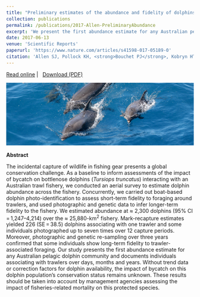 ```yaml
---
title: "Preliminary estimates of the abundance and fidelity of dolphins associating with a demersal trawl fishery"
collection: publications
permalink: /publications/2017-Allen-PreliminaryAbundance
excerpt: 'We present the first abundance estimate for any Australian pelagic dolphin community. The data derive from a combination of aerial distance sampling and genetic mark-recapture, and provide a critical baseline for assessing the population-level impact of dolphin bycatch in the Pilbara trawl fishery.'
date: 2017-06-13
venue: 'Scientific Reports'
paperurl: 'https://www.nature.com/articles/s41598-017-05189-0'
citation: 'Allen SJ, Pollock KH, <strong>Bouchet PJ</strong>, Kobryn HT, McElligott DB, Nicholson KE, Smith JN, Loneragan NR. 2017. Preliminary estimates of the abundance and fidelity of dolphins associating with a demersal trawl fishery. <em>Scientific Reports</em>, 7: art4995.'
---
```

<i class="fa fa-link" aria-hidden="true"></i> <a href="https://www.nature.com/articles/s41598-017-05189-0"> Read online</a>&nbsp;<span>&#124;</span> &nbsp;<i class="fa fa-file-pdf-o" aria-hidden="true"></i> <a href="https://phbouchet.github.io/files/Allen-2017-SciRep-PreliminaryEstimateAbundance.pdf">  Download (PDF)</a>

<img src='/images/Allen2017-PreliminaryAbundance-hero.jpg'>
<br>

<strong>Abstract</strong>

The incidental capture of wildlife in fishing gear presents a global conservation challenge. As a baseline to inform assessments of the impact of bycatch on bottlenose dolphins (<em>Tursiops truncatus</em>) interacting with an Australian trawl fishery, we conducted an aerial survey to estimate dolphin abundance across the fishery. Concurrently, we carried out boat-based dolphin photo-identification to assess short-term fidelity to foraging around trawlers, and used photographic and genetic data to infer longer-term fidelity to the fishery. We estimated abundance at ≈ 2,300 dolphins (95% CI = 1,247–4,214) over the ≈ 25,880-km<sup>2</sup> fishery. Mark-recapture estimates yielded 226 (SE = 38.5) dolphins associating with one trawler and some individuals photographed up to seven times over 12 capture periods. Moreover, photographic and genetic re-sampling over three years confirmed that some individuals show long-term fidelity to trawler-associated foraging. Our study presents the first abundance estimate for any Australian pelagic dolphin community and documents individuals associating with trawlers over days, months and years. Without trend data or correction factors for dolphin availability, the impact of bycatch on this dolphin population’s conservation status remains unknown. These results should be taken into account by management agencies assessing the impact of fisheries-related mortality on this protected species.
